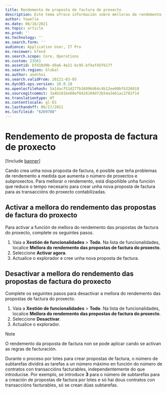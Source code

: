 ```yaml
---
title: Rendemento de proposta de factura de proxecto
description: Este tema ofrece información sobre melloras de rendemento para as propostas de factura do proxecto.
author: Yowelle
ms.date: 06/16/2021
ms.topic: article
ms.prod: ''
ms.technology: ''
ms.search.form: ''
audience: Application User, IT Pro
ms.reviewer: kfend
ms.search.scope: Core, Operations
ms.custom: 23561
ms.assetid: bfd18d9b-d9a6-4e21-bc95-bf4af45f617f
ms.search.region: Global
ms.author: andchoi
ms.search.validFrom: 20121-03-05
ms.dyn365.ops.version: 10.0.18
ms.openlocfilehash: 5a14acf51d277b16896d64c4b12ee00bfb326910
ms.sourcegitcommit: 3a4b181be08ef0428104d72b54a3e61ac2782f14
ms.translationtype: HT
ms.contentlocale: gl-ES
ms.lasthandoff: 06/17/2021
ms.locfileid: "6269788"
---
```

# <a name="project-invoice-proposal-performance"></a>Rendemento de proposta de factura de proxecto

[!include [banner](../includes/banner.md)]

Cando crea unha nova proposta de factura, é posible que teña problemas de rendemento a medida que aumenta o número de proxectos e subproxectos. Para mellorar o rendemento, está dispoñible unha función que reduce o tempo necesario para crear unha nova proposta de factura para as transaccións do proxecto contabilizadas.

## <a name="enable-project-invoice-proposal-performance-enhancement"></a>Activar a mellora do rendemento das propostas de factura do proxecto
Para activar a función de mellora do rendemento das propostas de factura do proxecto, complete os seguintes pasos.

1.  Vaia a **Xestión de funcionalidades** > **Todo**. Na lista de funcionalidades, localice **Mellora do rendemento das propostas de factura do proxecto**.
2.  Seleccione **Activar agora**.
3.  Actualice o explorador e cree unha nova proposta de factura.

## <a name="turn-off-project-invoice-proposal-performance-enhancement"></a>Desactivar a mellora do rendemento das propostas de factura do proxecto
Complete os seguintes pasos para desactivar a mellora do rendemento das propostas de factura do proxecto.

1.  Vaia a **Xestión de funcionalidades** > **Todo**. Na lista de funcionalidades, localice **Mellora do rendemento das propostas de factura do proxecto**.
2.  Seleccione **Desactivar**.
3.  Actualice o explorador.

> [!NOTE]
> O rendemento da proposta de factura non se pode aplicar cando se activan as regras de facturación.
> 
> Durante o proceso por lotes para crear propostas de factura, o número de subtarefas dividirá as tarefas a un número máximo en función do número de contratos con transaccións facturables, independentemente do que introducise. Por exemplo, se introduce **3** para o número de subtarefas para a creación de propostas de factura por lotes e só hai dous contratos con transaccións facturables, só se crean dúas subtarefas.
